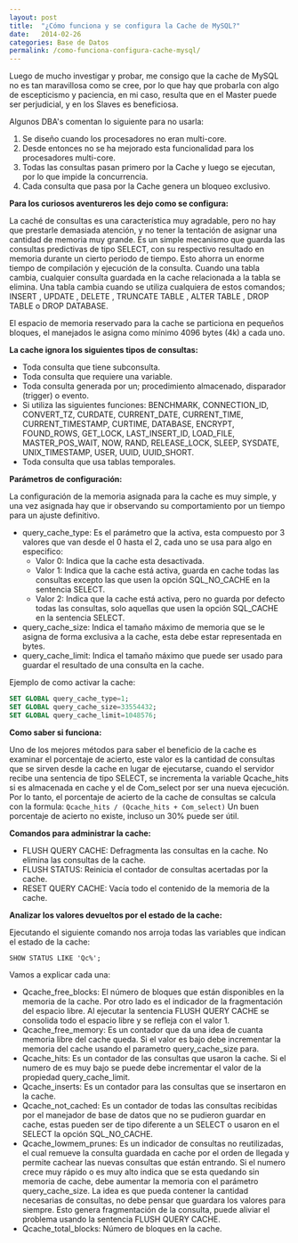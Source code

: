 ```yaml
---
layout: post
title:  "¿Cómo funciona y se configura la Cache de MySQL?"
date:   2014-02-26
categories: Base de Datos
permalink: /como-funciona-configura-cache-mysql/
---
```


Luego de mucho investigar y probar, me consigo que la cache de MySQL no es tan maravillosa como se cree, por lo que hay que probarla con algo de escepticismo y paciencia, en mi caso, resulta que en el Master puede ser perjudicial, y en los Slaves es beneficiosa.

Algunos DBA's comentan lo siguiente para no usarla:

1. Se diseño cuando los procesadores no eran multi-core.
2. Desde entonces no se ha mejorado esta funcionalidad para los procesadores multi-core.
3. Todas las consultas pasan primero por la Cache y luego se ejecutan, por lo que impide la concurrencia.
4. Cada consulta que pasa por la Cache genera un bloqueo exclusivo.

**Para los curiosos aventureros les dejo como se configura:**

La caché de consultas es una característica muy agradable, pero no hay que prestarle demasiada atención, y no tener la tentación de asignar una cantidad de memoria muy grande. Es un simple mecanismo que guarda las consultas predictivas de tipo SELECT, con su respectivo resultado en memoria durante un cierto periodo de tiempo. Esto ahorra un enorme tiempo de compilación y ejecución de la consulta. Cuando una tabla cambia, cualquier consulta guardada en la cache relacionada a la tabla se elimina. Una tabla cambia cuando se utiliza cualquiera de estos comandos; INSERT , UPDATE , DELETE , TRUNCATE TABLE , ALTER TABLE , DROP TABLE o DROP DATABASE.

El espacio de memoria reservado para la cache se particiona en pequeños bloques, el manejados le asigna como mínimo 4096 bytes (4k) a cada uno.

**La cache ignora los siguientes tipos de consultas:**

* Toda consulta que tiene subconsulta. 
* Toda consulta que requiere una variable. 
* Toda consulta generada por un; procedimiento almacenado, disparador (trigger) o evento. 
* Si utiliza las siguientes funciones: BENCHMARK, CONNECTION_ID, CONVERT_TZ, CURDATE, CURRENT_DATE, CURRENT_TIME, CURRENT_TIMESTAMP, CURTIME, DATABASE, ENCRYPT, FOUND_ROWS, GET_LOCK, LAST_INSERT_ID, LOAD_FILE, MASTER_POS_WAIT, NOW, RAND, RELEASE_LOCK, SLEEP, SYSDATE, UNIX_TIMESTAMP, USER, UUID, UUID_SHORT. 
* Toda consulta que usa tablas temporales. 

**Parámetros de configuración:**

La configuración de la memoria asignada para la cache es muy simple, y una vez asignada hay que ir observando su comportamiento por un tiempo para un ajuste definitivo.

* query_cache_type: Es el parámetro que la activa, esta compuesto por 3 valores que van desde el 0 hasta el 2, cada uno se usa para algo en especifico: 
    * Valor 0: Indica que la cache esta desactivada. 
    * Valor 1: Indica que la cache está activa, guarda en cache todas las consultas excepto las que usen la opción SQL_NO_CACHE en la sentencia SELECT. 
    * Valor 2: Indica que la cache está activa, pero no guarda por defecto todas las consultas, solo aquellas que usen la opción SQL_CACHE en la sentencia SELECT.
* query_cache_size: Indica el tamaño máximo de memoria que se le asigna de forma exclusiva a la cache, esta debe estar representada en bytes.
* query_cache_limit: Indica el tamaño máximo que puede ser usado para guardar el resultado de una consulta en la cache.

Ejemplo de como activar la cache:

```SQL
SET GLOBAL query_cache_type=1;
SET GLOBAL query_cache_size=33554432;
SET GLOBAL query_cache_limit=1048576;
```

**Como saber si funciona:**

Uno de los mejores métodos para saber el beneficio de la cache es examinar el porcentaje de acierto, este valor es la cantidad de consultas que se sirven desde la cache en lugar de ejecutarse, cuando el servidor recibe una sentencia de tipo SELECT, se incrementa la variable Qcache_hits si es almacenada en cache y el de Com_select por ser una nueva ejecución. Por lo tanto, el porcentaje de acierto de la cache de consultas se calcula con la formula:
`Qcache_hits / (Qcache_hits + Com_select)` Un buen porcentaje de acierto no existe, incluso un 30% puede ser útil.

**Comandos para administrar la cache:**

* FLUSH QUERY CACHE: Defragmenta las consultas en la cache. No elimina las consultas de la cache. 
* FLUSH STATUS: Reinicia el contador de consultas acertadas por la cache. 
* RESET QUERY CACHE: Vacía todo el contenido de la memoria de la cache. 

**Analizar los valores devueltos por el estado de la cache:**

Ejecutando el siguiente comando nos arroja todas las variables que indican el estado de la cache:

`SHOW STATUS LIKE 'Qc%';`

Vamos a explicar cada una:

* Qcache_free_blocks: El número de bloques que están disponibles en la memoria de la cache. Por otro lado es el indicador de la fragmentación del espacio libre. Al ejecutar la sentencia FLUSH QUERY CACHE se consolida todo el espacio libre y se refleja con el valor 1. 
* Qcache_free_memory: Es un contador que da una idea de cuanta memoria libre del cache queda. Si el valor es bajo debe incrementar la memoria del cache usando el parametro query_cache_size para. 
* Qcache_hits: Es un contador de las consultas que usaron la cache. Si el numero de es muy bajo se puede debe incrementar el valor de la propiedad query_cache_limit. 
* Qcache_inserts: Es un contador para las consultas que se insertaron en la cache. 
* Qcache_not_cached: Es un contador de todas las consultas recibidas por el manejador de base de datos que no se pudieron guardar en cache, estas pueden ser de tipo diferente a un SELECT o usaron en el SELECT la opción SQL_NO_CACHE. 
* Qcache_lowmem_prunes: Es un indicador de consultas no reutilizadas, el cual remueve la consulta guardada en cache por el orden de llegada y permite cachear las nuevas consultas que están entrando. Si el numero crece muy rápido o es muy alto indica que se esta quedando sin memoria de cache, debe aumentar la memoria con el parámetro query_cache_size. La idea es que pueda contener la cantidad necesarias de consultas, no debe pensar que guardara los valores para siempre. Esto genera fragmentación de la consulta, puede aliviar el problema usando la sentencia FLUSH QUERY CACHE. 
* Qcache_total_blocks: Número de bloques en la cache.
